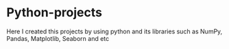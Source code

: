 # Python-projects
Here I created this projects by using python and its libraries such as NumPy, Pandas, Matplotlib, Seaborn and etc
